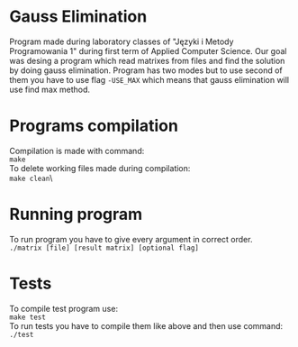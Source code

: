 # Gauss Elimination

Program made during laboratory classes of "Języki i Metody Programowania 1" during first term of Applied Computer Science. Our goal was desing a program which read matrixes from files and find the solution by doing gauss elimination. Program has two modes but to use second of them you have to use flag `-USE_MAX` which means that gauss elimination will use find max method.

# Programs compilation

Compilation is made with command:\
```make```\
To delete working files made during compilation:\
```make clean```\

# Running program

To run program you have to give every argument in correct order.\
`./matrix [file] [result matrix] [optional flag]`

# Tests

To compile test program use:\
`make test`\
To run tests you have to compile them like above and then use command:\
`./test`

